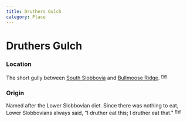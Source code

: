 ```yaml
---
title: Druthers Gulch
category: Place
---
```

# Druthers Gulch
### Location

The short gully between [South Slobbovia](/Run/South-Slobbovia) and [Bullmoose Ridge](/Area/Bullmoose-Ridge). <sup>[nw][]</sup>

### Origin

Named after the Lower Slobbovian diet. Since there was nothing to eat, Lower Slobbovians always said, "I druther eat this; I druther eat that." <sup>[nw][]</sup>


[nw]: /Names-Walt "Meany Names by Walter Little, 1984"
